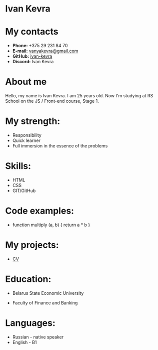 # Ivan Kevra

# My contacts
* **Phone:** +375 29 231 84 70
* **E-mail:** vanyakevra@gmail.com
* **GitHub:** [ivan-kevra](https://github.com/ivan-kevra)
* **Discord:** Ivan Kevra

# About me
Hello, my name is Ivan Kevra. I am 25 years old.
Now I'm studying at RS School on the JS / Front-end course, Stage 1.

# My strength:
+ Responsibility
+ Quick learner
+ Full immersion in the essence of the problems

# Skills:
* HTML
* CSS
* GIT/GitHub

# Code examples:
* function multiply (a, b) {
return a * b
}

# My projects:
* [CV](https://github.com/ivan-kevra/rsschool-cv/blob/gh-pages/cv.md)

# Education: 
* Belarus State Economic University 
+ Faculty of Finance and Banking

# Languages:
* Russian - native speaker
* English - B1
